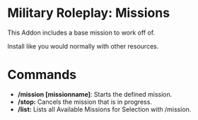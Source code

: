 # Military Roleplay: Missions

This Addon includes a base mission to work off of.

Install like you would normally with other resources.

# Commands
- **/mission [missionname]**: Starts the defined mission.
- **/stop:** Cancels the mission that is in progress.
- **/list:** Lists all Available Missions for Selection with /mission.
